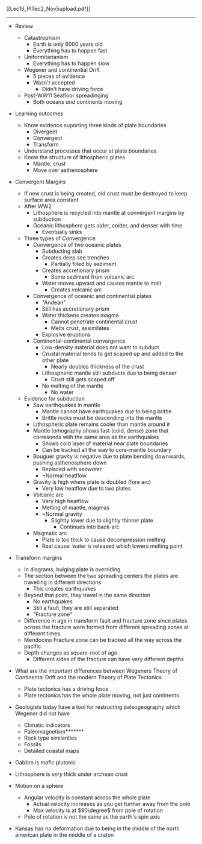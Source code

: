 [[Lec16_PlTec2_Nov5upload.pdf]]

---

- Review
	- Catastrophism
		- Earth is only 6000 years old
		- Everything has to happen fast
	- Uniformitarianism
		- Everything has to happen slow
	- Wegener and continential Drift
		- 5 pieces of evidence
		- Wasn't accepted
			- Didn't have driving force
	- Post-WW11 Seafloor spreadinging
		- Both oceans *and* continents moving
- Learning outocmes
	- Know evidence suporting three kinds of plate boundaries
		- Divergent
		- Convergent
		- Transform
	- Understand processes that occur at plate boundaries
	- Know the structure of lithospheric plates
		- Mantle, crust
		- Move over asthenosphere
- Convergent Margins
	- If new crust is being created, old crust must be destroyed to keep surface area constant
	- After WW2
		- Lithosphere is recycled into mantle at convergent margins by subduction
		- Oceanic lithosphere gets older, colder, and denser with time
			- Eventually sinks
	- Three types of Convergence
		- Convergence of two oceanic plates
			- Subducting slab
			- Creates deep see trenches
				- Partially filled by sediment
			- Creates accretionary prism
				- Some sediment from volcanic arc
			- Water moves upward and causes mantle to melt
				- Creates volcanic arc
		- Convergence of oceanic and continential plates
			- "Andean"
			- Still has accretionary prism
			- Water thickens creates magma
				- Cannot penetrate continental crust
				- Melts crust, assimilates
			- Explosive eruptions
		- Continental-continental convergence
			- Low-density material does not want to subduct
			- Crustal material tends to get scaped up and added to the other plate
				- Nearly doubles thickness of the crust
			- Lithospheric mantle still subducts due to being denser
				- Crust still gets scaped off
			- No melting of the mantle
				- No water
	- Evidence for subduction
		- Saw earthquakes in mantle
			- Mantle cannot have earthquakes due to being brittle
			- Brittle rocks must be descending into the mantle
		- Lithospheric plate remains cooler than mantle around it
		- Mantle tomography shows fast (cold, dense) zone that corresonds with the same area as the earthquakes
			- Shows cold layer of material near plate boundaries
			- Can be tracked all the way to core-mantle boundary
		- Bouguer gravity is negative due to plate bending downwards, pushing asthenosphere down
			- Replaced with *seawater*
			- ~Normal heatflow
		- Gravity is high where plate is doubled (fore arc)
			- Very low heatflow due to two plates
		- Volcanic arc
			- Very high heatflow
			- Melting of mantle, magmas
			- ~Normal gravity
				- Slightly lower due to slightly thinner plate
					- Continues into back-arc
		- Magmatic arc
			- Plate is too thick to cause decompression melting
			- Real cause: water is released which lowers melting point
- Transform margins
	- In diagrams, bulging plate is overriding
	- The section between the two spreading centers the plates are travelling in different directions
		- This creates earthquakes
	- Beyond that point, they travel in the same direction
		- No earthquakes
		- Still a fault, they are still separated
		- "Fracture zone"
	- Difference in age in transform fault and fracture zone since plates across the fracture were formed from different spreading zones at different times
	- Mendocino Fracture zone can be tracked all the way across the pacific
	- Depth changes as square-root of age
		- Different sides of the fracture can have very different depths

- What are the important differences between Wegeners Theory of Continental Drift and the modern Theory of Plate Tectonics
	- Plate tectonics has a driving force
	- Plate tectonics has the whole plate moving, not just continents

- Geologists today have a tool for restructing paleogeography which Wegener did not have
	- Climatic indicators
	- Paleomagnetism*******
	- Rock type similarities
	- Fossils
	- Detailed coastal maps

- Gabbro is mafic plutonic
- Lithosphere is *very* thick under archean crust

- Motion on a sphere
	- Angular velocity is constant across the whole plate
		- Actual velocity increases as you get further away from the pole
		- Max velocity is at $90\degree$ from pole of rotation
	- Pole of rotation is not the same as the earth's spin axis
- Kansas has no deformation due to being in the middle of the north american plate in the middle of a craton
